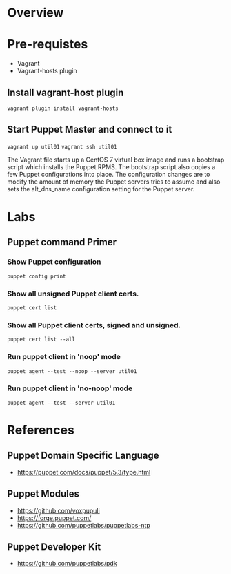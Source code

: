 
# Overview

# Pre-requistes

* Vagrant
* Vagrant-hosts plugin

## Install vagrant-host plugin

`vagrant plugin install vagrant-hosts`

## Start Puppet Master and connect to it

`vagrant up util01`
`vagrant ssh util01`

The Vagrant file starts up a CentOS 7 virtual box image and runs a bootstrap script which installs the Puppet RPMS. The
bootstrap script also copies a few Puppet configurations into place. The configuration changes are to modify the amount
of memory the Puppet servers tries to assume and also sets the alt_dns_name configuration setting for the Puppet server.

# Labs

## Puppet command Primer

### Show Puppet configuration
`puppet config print`

### Show all unsigned Puppet client certs.
`puppet cert list`

### Show all Puppet client certs, signed and unsigned.
`puppet cert list --all`

### Run puppet client in 'noop' mode
`puppet agent --test --noop --server util01`

### Run puppet client in 'no-noop' mode
`puppet agent --test --server util01`





# References

## Puppet Domain Specific Language
* https://puppet.com/docs/puppet/5.3/type.html

## Puppet Modules
* https://github.com/voxpupuli
* https://forge.puppet.com/
* https://github.com/puppetlabs/puppetlabs-ntp

## Puppet Developer Kit
* https://github.com/puppetlabs/pdk
